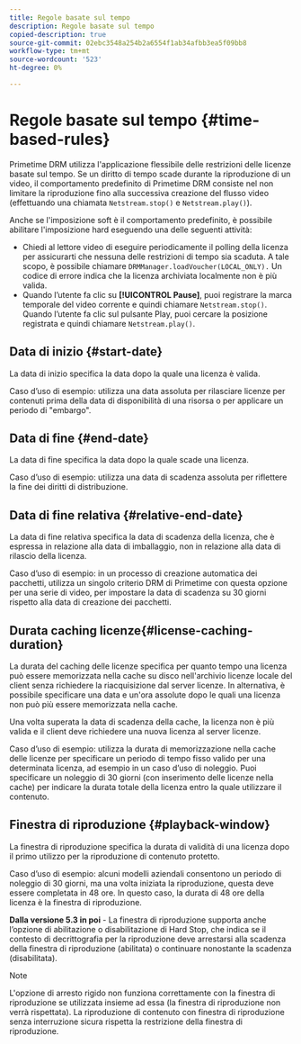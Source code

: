 ```yaml
---
title: Regole basate sul tempo
description: Regole basate sul tempo
copied-description: true
source-git-commit: 02ebc3548a254b2a6554f1ab34afbb3ea5f09bb8
workflow-type: tm+mt
source-wordcount: '523'
ht-degree: 0%

---
```


# Regole basate sul tempo {#time-based-rules}

Primetime DRM utilizza l&#39;applicazione flessibile delle restrizioni delle licenze basate sul tempo. Se un diritto di tempo scade durante la riproduzione di un video, il comportamento predefinito di Primetime DRM consiste nel non limitare la riproduzione fino alla successiva creazione del flusso video (effettuando una chiamata `Netstream.stop()` e `Netstream.play()`).

Anche se l&#39;imposizione soft è il comportamento predefinito, è possibile abilitare l&#39;imposizione hard eseguendo una delle seguenti attività:

* Chiedi al lettore video di eseguire periodicamente il polling della licenza per assicurarti che nessuna delle restrizioni di tempo sia scaduta. A tale scopo, è possibile chiamare `DRMManager.loadVoucher(LOCAL_ONLY).` Un codice di errore indica che la licenza archiviata localmente non è più valida.
* Quando l’utente fa clic su **[!UICONTROL Pause]**, puoi registrare la marca temporale del video corrente e quindi chiamare `Netstream.stop()`. Quando l’utente fa clic sul pulsante Play, puoi cercare la posizione registrata e quindi chiamare `Netstream.play()`.

## Data di inizio {#start-date}

La data di inizio specifica la data dopo la quale una licenza è valida.

Caso d’uso di esempio: utilizza una data assoluta per rilasciare licenze per contenuti prima della data di disponibilità di una risorsa o per applicare un periodo di &quot;embargo&quot;.

## Data di fine {#end-date}

La data di fine specifica la data dopo la quale scade una licenza.

Caso d’uso di esempio: utilizza una data di scadenza assoluta per riflettere la fine dei diritti di distribuzione.

## Data di fine relativa {#relative-end-date}

La data di fine relativa specifica la data di scadenza della licenza, che è espressa in relazione alla data di imballaggio, non in relazione alla data di rilascio della licenza.

Caso d’uso di esempio: in un processo di creazione automatica dei pacchetti, utilizza un singolo criterio DRM di Primetime con questa opzione per una serie di video, per impostare la data di scadenza su 30 giorni rispetto alla data di creazione dei pacchetti.

## Durata caching licenze{#license-caching-duration}

La durata del caching delle licenze specifica per quanto tempo una licenza può essere memorizzata nella cache su disco nell&#39;archivio licenze locale del client senza richiedere la riacquisizione dal server licenze. In alternativa, è possibile specificare una data e un&#39;ora assolute dopo le quali una licenza non può più essere memorizzata nella cache.

Una volta superata la data di scadenza della cache, la licenza non è più valida e il client deve richiedere una nuova licenza al server licenze.

Caso d’uso di esempio: utilizza la durata di memorizzazione nella cache delle licenze per specificare un periodo di tempo fisso valido per una determinata licenza, ad esempio in un caso d’uso di noleggio. Puoi specificare un noleggio di 30 giorni (con inserimento delle licenze nella cache) per indicare la durata totale della licenza entro la quale utilizzare il contenuto.

## Finestra di riproduzione {#playback-window}

La finestra di riproduzione specifica la durata di validità di una licenza dopo il primo utilizzo per la riproduzione di contenuto protetto.

Caso d’uso di esempio: alcuni modelli aziendali consentono un periodo di noleggio di 30 giorni, ma una volta iniziata la riproduzione, questa deve essere completata in 48 ore. In questo caso, la durata di 48 ore della licenza è la finestra di riproduzione.

**Dalla versione 5.3 in poi** - La finestra di riproduzione supporta anche l’opzione di abilitazione o disabilitazione di Hard Stop, che indica se il contesto di decrittografia per la riproduzione deve arrestarsi alla scadenza della finestra di riproduzione (abilitata) o continuare nonostante la scadenza (disabilitata).

>[!NOTE]
>
>L&#39;opzione di arresto rigido non funziona correttamente con la finestra di riproduzione se utilizzata insieme ad essa (la finestra di riproduzione non verrà rispettata). La riproduzione di contenuto con finestra di riproduzione senza interruzione sicura rispetta la restrizione della finestra di riproduzione.
